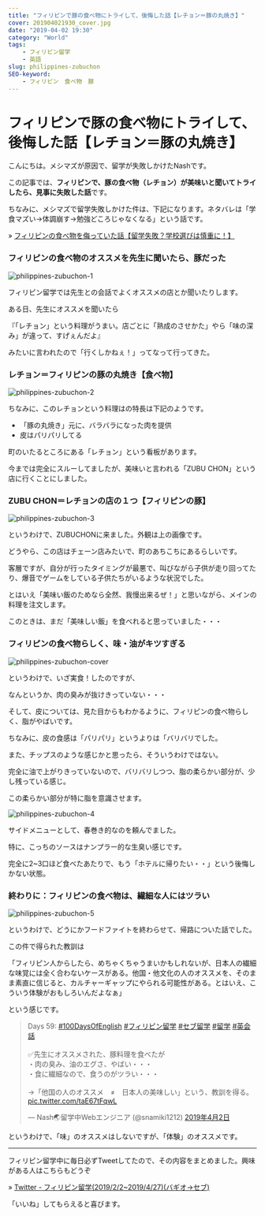 ```yaml
---
title: "フィリピンで豚の食べ物にトライして、後悔した話【レチョン＝豚の丸焼き】"
cover: 201904021930_cover.jpg
date: "2019-04-02 19:30"
category: "World"
tags:
    - フィリピン留学
    - 英語
slug: philippines-zubuchon
SEO-keyword:
    - フィリピン　食べ物　豚
---
```


# フィリピンで豚の食べ物にトライして、後悔した話【レチョン＝豚の丸焼き】

こんにちは。メシマズが原因で、留学が失敗しかけたNashです。

この記事では、<b>フィリピンで、豚の食べ物（レチョン）が美味いと聞いてトライしたら、見事に失敗した話</b>です。



ちなみに、メシマズで留学失敗しかけた件は、下記になります。ネタバレは「学食マズい→体調崩す→勉強どころじゃなくなる」という話です。

» [フィリピンの食べ物を侮っていた話【留学失敗？学校選びは慎重に！】](./philippines-baguio-pines-food)



### フィリピンの食べ物のオススメを先生に聞いたら、豚だった

![philippines-zubuchon-1](./201904021930_1.jpg)

フィリピン留学では先生との会話でよくオススメの店とか聞いたりします。

ある日、先生にオススメを聞いたら

『「レチョン」という料理がうまい。店ごとに「熟成のさせかた」やら「味の深み」が違って、すげぇんだよ』

みたいに言われたので「行くしかねぇ！」ってなって行ってきた。



### レチョン＝フィリピンの豚の丸焼き【食べ物】

![philippines-zubuchon-2](./201904021930_2.jpg)

ちなみに、このレチョンという料理はの特長は下記のようです。

- 「豚の丸焼き」元に、バラバラになった肉を提供
- 皮はパリパリしてる

町のいたるところにある「レチョン」という看板があります。

今までは完全にスルーしてましたが、美味いと言われる「ZUBU CHON」という店に行くことにしました。



### ZUBU CHON＝レチョンの店の１つ【フィリピンの豚】

![philippines-zubuchon-3](./201904021930_3.jpg)

というわけで、ZUBUCHONに来ました。外観は上の画像です。

どうやら、この店はチェーン店みたいで、町のあちこちにあるらしいです。

客層ですが、自分が行ったタイミングが最悪で、叫びながら子供が走り回ってたり、爆音でゲームをしている子供たちがいるような状況でした。

とはいえ「美味い飯のためなら全然、我慢出来るぜ！」と思いながら、メインの料理を注文します。

このときは、まだ「美味しい飯」を食べれると思っていました・・・


### フィリピンの食べ物らしく、味・油がキツすぎる

![philippines-zubuchon-cover](./201904021930_cover.jpg)

というわけで、いざ実食！したのですが、

なんというか、肉の臭みが抜けきっていない・・・

そして、皮については、見た目からもわかるように、フィリピンの食べ物らしく、脂がやばいです。

ちなみに、皮の食感は「パリパリ」というよりは「バリバリでした。

また、チップスのような感じかと思ったら、そういうわけではない。

完全に油で上がりきっていないので、バリバリしつつ、脂の柔らかい部分が、少し残っている感じ。

この柔らかい部分が特に脂を意識させます。

![philippines-zubuchon-4](./201904021930_4.jpg)

サイドメニューとして、春巻き的なのを頼んでました。

特に、こっちのソースはナンプラー的な生臭い感じです。

完全に2~3口ほど食べたあたりで、もう「ホテルに帰りたい・・」という後悔しかない状態。



### 終わりに：フィリピンの食べ物は、繊細な人にはツラい

![philippines-zubuchon-5](./201904021930_5.jpg)

というわけで、どうにかフードファイトを終わらせて、帰路についた話でした。


この件で得られた教訓は

「フィリピン人からしたら、めちゃくちゃうまいかもしれないが、日本人の繊細な味覚には全く合わないケースがある。他国・他文化の人のオススメを、そのまま素直に信じると、カルチャーギャップにやられる可能性がある。とはいえ、こういう体験がおもしろいんだよなぁ」

という感じです。

<blockquote class="twitter-tweet" data-lang="ja"><p lang="ja" dir="ltr">Days 59: <a href="https://twitter.com/hashtag/100DaysOfEnglish?src=hash&amp;ref_src=twsrc%5Etfw">#100DaysOfEnglish</a> <a href="https://twitter.com/hashtag/%E3%83%95%E3%82%A3%E3%83%AA%E3%83%94%E3%83%B3%E7%95%99%E5%AD%A6?src=hash&amp;ref_src=twsrc%5Etfw">#フィリピン留学</a> <a href="https://twitter.com/hashtag/%E3%82%BB%E3%83%96%E7%95%99%E5%AD%A6?src=hash&amp;ref_src=twsrc%5Etfw">#セブ留学</a> <a href="https://twitter.com/hashtag/%E7%95%99%E5%AD%A6?src=hash&amp;ref_src=twsrc%5Etfw">#留学</a> <a href="https://twitter.com/hashtag/%E8%8B%B1%E4%BC%9A%E8%A9%B1?src=hash&amp;ref_src=twsrc%5Etfw">#英会話</a><br><br>✅先生にオススメされた、豚料理を食べたが<br>・肉の臭み、油のエグさ、やばい・・・<br>・食に繊細なので、食うのがツラい・・・<br><br>→「他国の人のオススメ　≠　日本人の美味しい」という、教訓を得る。 <a href="https://t.co/taE67tFqwL">pic.twitter.com/taE67tFqwL</a></p>&mdash; Nash🌏留学中Webエンジニア (@snamiki1212) <a href="https://twitter.com/snamiki1212/status/1113038478600679424?ref_src=twsrc%5Etfw">2019年4月2日</a></blockquote>
<script async src="https://platform.twitter.com/widgets.js" charset="utf-8"></script>


というわけで、「味」のオススメはしないですが、「体験」のオススメです。

---

フィリピン留学中に毎日必ずTweetしてたので、その内容をまとめました。興味がある人はこちらもどうぞ

» [Twitter - フィリピン留学(2019/2/2~2019/4/27)(バギオ→セブ)](https://twitter.com/i/moments/1108015112575541249)

「いいね」してもらえると喜びます。

